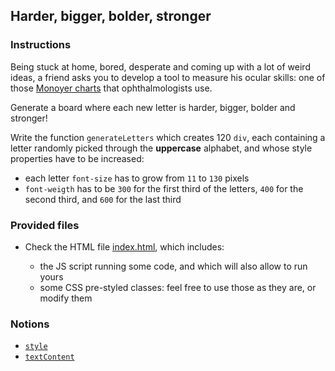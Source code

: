 ## Harder, bigger, bolder, stronger

### Instructions

Being stuck at home, bored, desperate and coming up with a lot of weird ideas, a friend asks you to develop a tool to measure his ocular skills: one of those [Monoyer charts](https://en.wikipedia.org/wiki/Monoyer_chart) that ophthalmologists use.

Generate a board where each new letter is harder, bigger, bolder and stronger!

Write the function `generateLetters` which creates 120 `div`, each containing a letter randomly picked through the **uppercase** alphabet, and whose style properties have to be increased:

- each letter `font-size` has to grow from `11` to `130` pixels
- `font-weigth` has to be `300` for the first third of the letters, `400` for the second third, and `600` for the last third

### Provided files

- Check the HTML file [index.html](/public/subjects/harder-bigger-bolder-stronger/index.html), which includes:

  - the JS script running some code, and which will also allow to run yours
  - some CSS pre-styled classes: feel free to use those as they are, or modify them

### Notions

- [`style`](https://developer.mozilla.org/en-US/docs/Web/API/ElementCSSInlineStyle/style)
- [`textContent`](https://developer.mozilla.org/en-US/docs/Web/API/Node/textContent)
